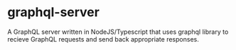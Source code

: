 # graphql-server

A GraphQL server written in NodeJS/Typescript that uses graphql library to recieve GraphQL requests and send back 
appropriate responses.
